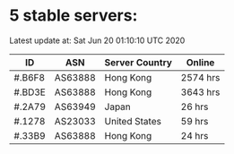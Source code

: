 # 5 stable servers:

Latest update at: Sat Jun 20 01:10:10 UTC 2020

| ID | ASN | Server Country | Online |
| -- | --- | -------------- | ------ |
| #.B6F8 | AS63888 | Hong Kong | 2574 hrs |
| #.BD3E | AS63888 | Hong Kong | 3643 hrs |
| #.2A79 | AS63949 | Japan | 26 hrs |
| #.1278 | AS23033 | United States | 59 hrs |
| #.33B9 | AS63888 | Hong Kong | 24 hrs |


